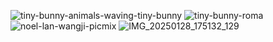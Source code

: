![tiny-bunny-animals-waving-tiny-bunny](https://github.com/user-attachments/assets/7886264e-20fe-4854-8bfa-cfdb38f9fa68)
![tiny-bunny-roma](https://github.com/user-attachments/assets/716a73ff-1dde-431c-9d16-07a999089bbf)
![noel-lan-wangji-picmix](https://github.com/user-attachments/assets/8cefd850-1d7e-4f6e-89d6-d71f3b852cdc)
![IMG_20250128_175132_129](https://github.com/user-attachments/assets/8e6892e2-abe5-4040-8f9b-2254ccd8d19a)


